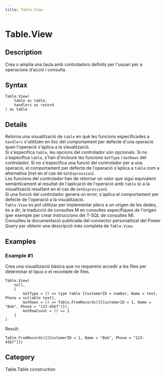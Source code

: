 ```yaml
---
title: Table.View
---
```


# Table.View


## Description

Crea o amplia una taula amb controladors definits per l&#39;usuari per a operacions d&#39;acció i consulta.


## Syntax

```powerquery
Table.View(
    table as table,
    handlers as record
) as table
```


## Details

Retorna una visualització de <code>table</code> en què les funcions especificades a <code>handlers</code> s'utilitzen en lloc del comportament per defecte d'una operació quan l'operació s'aplica a la visualització.<br />Si s'especifica <code>table</code>, les opcions del controlador són opcionals. Si no s'especifica <code>table</code>, s'han d'incloure les funcions <code>GetType</code> i <code>GetRows</code> del controlador. Si no s'especifica una funció del controlador per a una operació, el comportament per defecte de l'operació s'aplica a <code>table</code> com a alternativa (tret en el cas de <code>GetExpression</code>).<br />Les funcions del controlador han de retornar un valor que sigui equivalent semànticament al resultat de l'aplicació de l'operació amb <code>table</code> (o a la visualització resultant en el cas de <code>GetExpression</code>).<br />Si una funció del controlador genera un error, s'aplica el comportament per defecte de l'operació a la visualització.<br /><code>Table.View</code> es pot utilitzar per implementar plecs a un origen de les dades, és a dir, la traducció de consultes M en consultes específiques de l'origen (per exemple per crear instruccions del T-SQL de consultes M).<br />Consulteu la documentació publicada del connector personalitzat del Power Query per obtenir una descripció més completa de <code>Table.View</code>.<br />


## Examples

### Example #1 
Crea una visualització bàsica que no requereixi accedir a les files per determinar el tipus o el recompte de files.
```powerquery
Table.View(
    null,
    [
        GetType = () => type table [CustomerID = number, Name = text, Phone = nullable text],
        GetRows = () => Table.FromRecords({[CustomerID = 1, Name = "Bob", Phone = "123-4567"]}),
        GetRowCount = () => 1
    ]
)
```

Result: 
```powerquery
Table.FromRecords({[CustomerID = 1, Name = "Bob", Phone = "123-4567"]})
```




## Category
Table.Table construction
